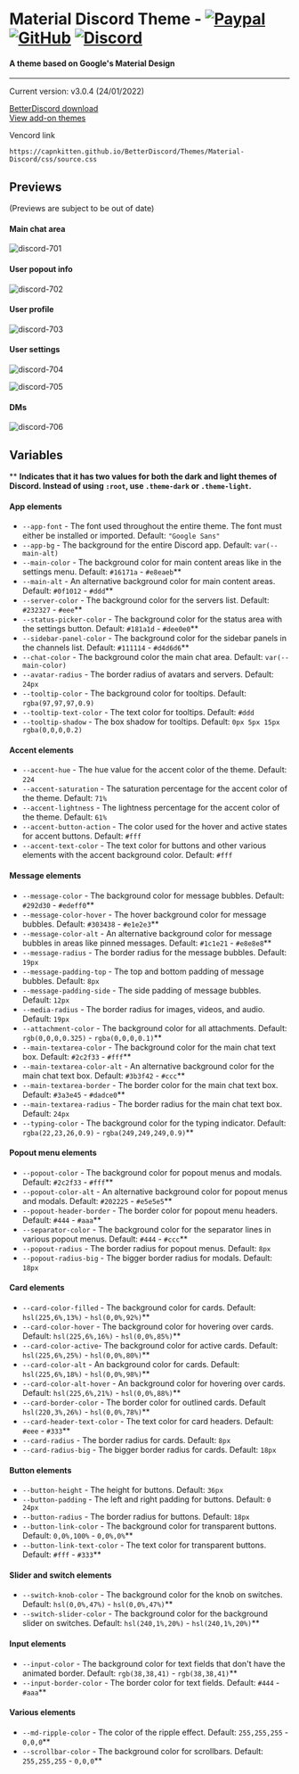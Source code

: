 # Material Discord Theme - [![Paypal][paypal-logo]][paypal-url] [![GitHub][github-logo]][github-url] [![Discord][discord-logo]][discord-url]
#### A theme based on Google's Material Design
<hr>

Current version: v3.0.4 (24/01/2022)

[BetterDiscord download](https://betterdiscord.app/theme/MaterialDiscord)
<br>
[View add-on themes](https://github.com/CapnKitten/BetterDiscord/tree/master/Themes/Material-Discord/css/addons)

Vencord link
```
https://capnkitten.github.io/BetterDiscord/Themes/Material-Discord/css/source.css
```

## Previews

(Previews are subject to be out of date)

#### Main chat area

![discord-701](https://user-images.githubusercontent.com/4013216/216792441-cc02a2fc-d175-432d-af75-81975d75e65e.png)

#### User popout info

![discord-702](https://user-images.githubusercontent.com/4013216/216792443-04fe70f0-0cd7-4d98-bb49-c937415c53d0.png)

#### User profile

![discord-703](https://user-images.githubusercontent.com/4013216/216792451-676c4d76-6138-42c3-8ce2-3ee76cb82abf.png)

#### User settings

![discord-704](https://user-images.githubusercontent.com/4013216/216792456-36074914-4cb8-4c0b-aa07-74d09e274bcf.png)

![discord-705](https://user-images.githubusercontent.com/4013216/216792461-30509d7f-30c1-4d31-b4e0-9be858723cfd.png)

#### DMs

![discord-706](https://user-images.githubusercontent.com/4013216/216792463-a2472c19-21bd-48e0-beba-05d092c715dc.png)

## Variables

** **Indicates that it has two values for both the dark and light themes of Discord. Instead of using `:root`, use `.theme-dark` or `.theme-light`.**

#### App elements
 - `--app-font` - The font used throughout the entire theme. The font must either be installed or imported. Default: `"Google Sans"`
 - `--app-bg` - The background for the entire Discord app. Default: `var(--main-alt)`
 - `--main-color` - The background color for main content areas like in the settings menu. Default: `#16171a` - `#e8eaeb`**
 - `--main-alt` - An alternative background color for main content areas. Default: `#0f1012` - `#ddd`**
 - `--server-color` - The background color for the servers list. Default: `#232327` - `#eee`**
 - `--status-picker-color` - The background color for the status area with the settings button. Default: `#181a1d` - `#dee0e0`**
 - `--sidebar-panel-color` - The background color for the sidebar panels in the channels list. Default: `#111114` - `#d4d6d6`**
 - `--chat-color` - The background color the main chat area. Default: `var(--main-color)`
 - `--avatar-radius` - The border radius of avatars and servers. Default: `24px`
 - `--tooltip-color` - The background color for tooltips. Default: `rgba(97,97,97,0.9)`
 - `--tooltip-text-color` - The text color for tooltips. Default: `#ddd`
 - `--tooltip-shadow` - The box shadow for tooltips. Default: `0px 5px 15px rgba(0,0,0,0.2)`

#### Accent elements
 - `--accent-hue` - The hue value for the accent color of the theme. Default: `224`
 - `--accent-saturation` - The saturation percentage for the accent color of the theme. Default: `71%`
 - `--accent-lightness` - The lightness percentage for the accent color of the theme. Default: `61%`
 - `--accent-button-action` - The color used for the hover and active states for accent buttons. Default: `#fff`
 - `--accent-text-color` - The text color for buttons and other various elements with the accent background color. Default: `#fff`

#### Message elements
 - `--message-color` - The background color for message bubbles. Default: `#292d30` - `#edeff0`**
 - `--message-color-hover` - The hover background color for message bubbles. Default: `#303438` - `#e1e2e3`**
 - `--message-color-alt` - An alternative background color for message bubbles in areas like pinned messages. Default: `#1c1e21` - `#e8e8e8`**
 - `--message-radius` - The border radius for the message bubbles. Default: `19px`
 - `--message-padding-top` - The top and bottom padding of message bubbles. Default: `8px`
 - `--message-padding-side` - The side padding of message bubbles. Default: `12px`
 - `--media-radius` - The border radius for images, videos, and audio. Default: `19px`
 - `--attachment-color` - The background color for all attachments. Default: `rgb(0,0,0,0.325)` - `rgba(0,0,0,0.1)`**
 - `--main-textarea-color` - The background color for the main chat text box. Default: `#2c2f33` - `#fff`**
 - `--main-textarea-color-alt` - An alternative background color for the main chat text box. Default: `#3b3f42` - `#ccc`**
 - `--main-textarea-border` - The border color for the main chat text box. Default: `#3a3e45` - `#dadce0`**
 - `--main-textarea-radius` - The border radius for the main chat text box. Default: `24px`
 - `--typing-color` - The background color for the typing indicator. Default: `rgba(22,23,26,0.9)` - `rgba(249,249,249,0.9)`**

#### Popout menu elements
 - `--popout-color` - The background color for popout menus and modals. Default: `#2c2f33` - `#fff`**
 - `--popout-color-alt` - An alternative background color for popout menus and modals. Default: `#202225` - `#e5e5e5`**
 - `--popout-header-border` - The border color for popout menu headers. Default: `#444` - `#aaa`**
 - `--separator-color` - The background color for the separator lines in various popout menus. Default: `#444` - `#ccc`**
 - `--popout-radius` - The border radius for popout menus. Default: `8px`
 - `--popout-radius-big` - The bigger border radius for modals. Default: `18px`

#### Card elements
 - `--card-color-filled` - The background color for cards. Default: `hsl(225,6%,13%)` - `hsl(0,0%,92%)`**
 - `--card-color-hover` - The background color for hovering over cards. Default: `hsl(225,6%,16%)` - `hsl(0,0%,85%)`**
 - `--card-color-active`- The background color for active cards. Default: `hsl(225,6%,25%)` - `hsl(0,0%,80%)`**
 - `--card-color-alt` - An background color for cards. Default: `hsl(225,6%,18%)` - `hsl(0,0%,98%)`**
 - `--card-color-alt-hover` - An background color for hovering over cards. Default: `hsl(225,6%,21%)` - `hsl(0,0%,88%)`**
 - `--card-border-color` - The border color for outlined cards. Default `hsl(220,3%,26%)` - `hsl(0,0%,78%)`**
 - `--card-header-text-color` - The text color for card headers. Default: `#eee` - `#333`**
 - `--card-radius` - The border radius for cards. Default: `8px`
 - `--card-radius-big` - The bigger border radius for cards. Default: `18px`

#### Button elements
 - `--button-height` - The height for buttons. Default: `36px`
 - `--button-padding` - The left and right padding for buttons. Default: `0 24px`
 - `--button-radius` - The border radius for buttons. Default: `18px`
 - `--button-link-color` - The background color for transparent buttons. Default: `0,0%,100%` - `0,0%,0%`**
 - `--button-link-text-color` - The text color for transparent buttons. Default: `#fff` - `#333`**

#### Slider and switch elements
 - `--switch-knob-color` - The background color for the knob on switches. Default: `hsl(0,0%,47%)` - `hsl(0,0%,47%)`**
 - `--switch-slider-color` - The background color for the background slider on switches. Default: `hsl(240,1%,20%)` - `hsl(240,1%,20%)`**

#### Input elements
 - `--input-color` - The background color for text fields that don't have the animated border. Default: `rgb(38,38,41)` - `rgb(38,38,41)`**
 - `--input-border-color` - The border color for text fields. Default: `#444` - `#aaa`**

#### Various elements
 - `--md-ripple-color` - The color of the ripple effect. Default: `255,255,255` - `0,0,0`**
 - `--scrollbar-color` - The background color for scrollbars. Default: `255,255,255` - `0,0,0`**

[paypal-logo]: https://img.shields.io/static/v1?label=PayPal&message=Donate&style=flat&logo=paypal&color=blue
[paypal-url]: https://paypal.me/capnkitten

[github-logo]: https://img.shields.io/static/v1?label=GitHub&message=Sponsor&style=flat&logo=github&color=black
[github-url]: https://github.com/sponsors/CapnKitten

[discord-logo]: https://img.shields.io/static/v1?label=Discord&message=Server&style=flat&logo=discord&color=blue
[discord-url]: https://discord.gg/jzJkA6Z
